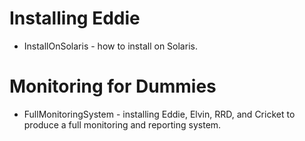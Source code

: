 # Installing Eddie #

  * InstallOnSolaris - how to install on Solaris.

# Monitoring for Dummies #

  * FullMonitoringSystem - installing Eddie, Elvin, RRD, and Cricket to produce a full monitoring and reporting system.